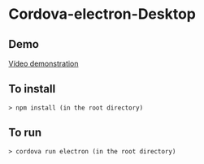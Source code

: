 # Cordova-electron-Desktop

## Demo

[Vídeo demonstration](https://youtu.be/vF6XocYmT9o)

## To install

```
> npm install (in the root directory)
```

## To run

```
> cordova run electron (in the root directory)

```
